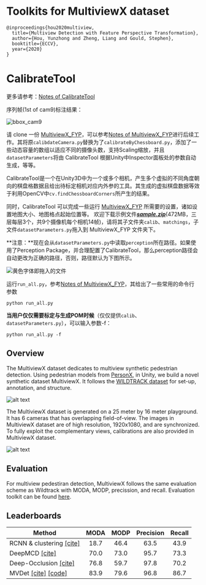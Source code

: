 # Toolkits for MultiviewX dataset

```
@inproceedings{hou2020multiview,
  title={Multiview Detection with Feature Perspective Transformation},
  author={Hou, Yunzhong and Zheng, Liang and Gould, Stephen},
  booktitle={ECCV},
  year={2020}
}
```

# CalibrateTool 

更多请参考：[Notes of CalibrateTool](http://www.tsingloo.com/2023/03/01/0a2bf39019914a06954a4506b9f0ca37/) 

序列帧(1st of cam9)标注结果：

![bbox_cam9](http://images.tsingloo.com/bbox_cam9.png)

请 clone 一份 [MultiviewX_FYP](https://github.com/TsingLoo/MultiviewX_FYP)，可以参考[Notes of MultiviewX_FYP](https://www.tsingloo.com/2022/10/27/8ae3a2e7ced646d398dea0f30e648708/)进行后续工作。其将原`calibdateCamera.py`替换为了`calibrateByChessboard.py`，添加了一些动态容量的数组以适应不同的摄像头数，支持Scaling缩放，并且`datasetParameters`将由 CalibrateTool 根据Unity中Inspector面板处的参数自动生成，等等。

CalibrateTool是一个在Unity3D中为一个或多个相机，产生多个虚拟的不同角度朝向的棋盘格数据且给出待标定相机对应内外参的工具。其生成的虚拟棋盘数据等效于利用OpenCV中`cv.findChessboardCorners`所产生的结果。

同时，CalibrateTool 可以完成一些运行 [MultiviewX_FYP](https://github.com/TsingLoo/MultiviewX_FYP) 所需要的设置，诸如设置地图大小、地图格点起始位置等。
欢迎下载示例文件[***sample.zip***](https://storage.tsingloo.com/sample.zip)(472MB，三层每层3个，共9个摄像机每个相机14帧)，请将其子文件夹`calib`、`matchings`，子文件`datasetParameters.py`拖入到 MultiviewX_FYP 文件夹下。

**注意：**现在会从`datasetParameters.py`中读取`perception`所在路径。如果使用了Perception Package，并合理配置了CalibrateTool，那么perception路径会自动更改为正确的路径，否则，路径默认为下图所示。

![黄色字体即拖入的文件](http://images.tsingloo.com/image-20230321202032035.png)

运行`run_all.py`，参考[Notes of MultiviewX_FYP](https://www.tsingloo.com/2022/10/27/8ae3a2e7ced646d398dea0f30e648708/)，其给出了一些常用的命令行参数

```shell
python run_all.py 
```

**当用户仅仅需要标定与生成POM时候**（仅仅提供`calib`、`datasetParameters.py`），可以输入参数-f：

```shell
python run_all.py -f 
```




## Overview

The MultiviewX dataset dedicates to multiview synthetic pedestrian detection. Using pedestrian models from [PersonX](https://github.com/sxzrt/Dissecting-Person-Re-ID-from-the-Viewpoint-of-Viewpoint), in Unity, we build a novel synthetic dataset MultiviewX. It follows the [WILDTRACK dataset](https://www.epfl.ch/labs/cvlab/data/data-wildtrack/) for set-up, annotation, and structure. 

![alt text](https://hou-yz.github.io/images/eccv2020_mvdet_multiviewx_dataset.jpg "Visualization of MultiviewX dataset")

The MultiviewX dataset is generated on a 25 meter by 16 meter playground. It has 6 cameras that has overlapping field-of-view. The images in MultiviewX dataset are of high resolution, 1920x1080, and are synchronized. To fully exploit the complementary views, calibrations are also provided in MultiviewX dataset. 

![alt text](https://hou-yz.github.io/images/eccv2020_mvdet_multiviewx_demo.gif "Detection results on MultiviewX dataset using MVDet")

## Evaluation

For multiview pedestiran detection, MultiviewX follows the same evaluation scheme as Wildtrack with MODA, MODP, precission, and recall. Evaluation toolkit can be found [here](https://github.com/hou-yz/MVDet/tree/master/multiview_detector/evaluation). 

## Leaderboards


| Method            | MODA | MODP | Precision | Recall |
|-------------------|:----:|:----:|:---------:|:------:|
| RCNN & clustering [[cite]](https://openaccess.thecvf.com/content_cvpr_2016/html/Xu_Multi-View_People_Tracking_CVPR_2016_paper.html) | 18.7 | 46.4 |    63.5   |  43.9  |
| DeepMCD          [[cite]](https://ieeexplore.ieee.org/abstract/document/8260742/) | 70.0 | 73.0 |    95.7   |  73.3  |
| Deep-Occlusion   [[cite]](https://openaccess.thecvf.com/content_iccv_2017/html/Baque_Deep_Occlusion_Reasoning_ICCV_2017_paper.html) | 76.8 | 59.7 |    97.8   |  70.2  |
| MVDet    [[cite]](https://arxiv.org/abs/2007.07247) [[code]](https://github.com/hou-yz/MVDet) | 83.9 | 79.6 |    96.8   |  86.7  |
